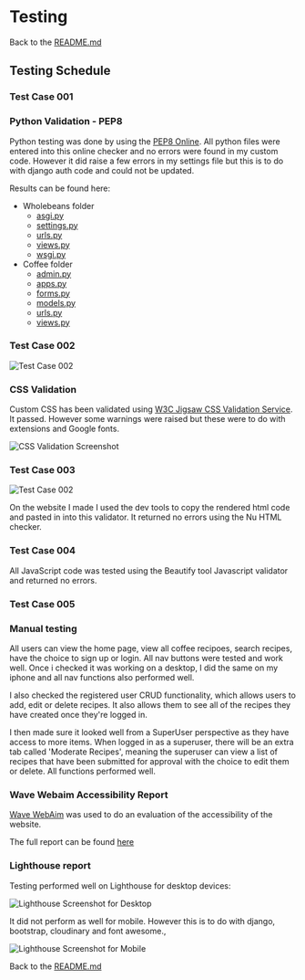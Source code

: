 # Testing 

Back to the [README.md](README.md)

## Testing Schedule

### Test Case 001 

### Python Validation - PEP8 

Python testing was done by using the [PEP8 Online](http://pep8online.com/). All python files were entered into this online checker and no errors were found in my custom code. However it did raise a few errors in my settings file but this is to do with django auth code and could not be updated. 

Results can be found here: 
* Wholebeans folder 
   * [asgi.py](docs/testing%20/PEP8-HS-asgi.png)
   * [settings.py](docs/testing%20/PEP8-HS-settings.png)
   * [urls.py](docs/testing%20/PEP8-HS-urls.png)
   * [views.py](docs/testing%20/PEP8-HS-views.png)
   * [wsgi.py](docs/testing%20/PEP8-HS-wsgi.png)
* Coffee folder 
   * [admin.py](docs/testing%20/PEP8-R-admin.png)
   * [apps.py](docs/testing%20/PEP8-R-apps.png)
   * [forms.py](docs/testing%20/PEP8-R-forms.png)
   * [models.py](docs/testing%20/PEP8-R-models.png)
   * [urls.py](docs/testing%20/PEP8-R-urls.png)
   * [views.py](docs/testing%20/PEP8-R-views.png)

### Test Case 002
![Test Case 002](docs/testing/css-validation.png)

### CSS Validation 

Custom CSS has been validated using [W3C Jigsaw CSS Validation Service](https://jigsaw.w3.org/css-validator/).
It passed. However some warnings were raised but these were to do with extensions and Google fonts. 

![CSS Validation Screenshot](docs/testing/css-validation-screenshot.png)

### Test Case 003 
![Test Case 002](docs/testing/html-testing-report.png)

On the website I made I used the dev tools to copy the rendered html code and pasted in into this validator. It returned no errors using the Nu HTML checker.  

### Test Case 004 

All JavaScript code was tested using the Beautify tool Javascript validator and returned no errors. 

### Test Case 005

### Manual testing 

All users can view the home page, view all coffee recipoes, search recipes, have the choice to sign up or login. All nav buttons were tested and work well. Once i checked it was working on a desktop, I did the same on my iphone and all nav functions also performed well. 

I also checked the registered user CRUD functionality, which allows users to add, edit or delete recipes. It also allows them to see all of the recipes they have created once they're logged in. 

I then made sure it looked well from a SuperUser perspective as they have access to more items. When logged in as a superuser, there will be an extra tab called 'Moderate Recipes', meaning the superuser can view a list of recipes that have been submitted for approval with the choice to edit them or delete. All functions performed well. 

### Wave Webaim Accessibility Report 

[Wave WebAim](https://wave.webaim.org/) was used to do an evaluation of the accessibility of the website. 

The full report can be found [here](https://wave.webaim.org/report#/https://wholebeans.herokuapp.com/)

### Lighthouse report 

Testing performed well on Lighthouse for desktop devices: 

![Lighthouse Screenshot for Desktop](docs/testing/lighthouse1.png)

It did not perform as well for mobile. However this is to do with django, bootstrap, cloudinary and font awesome., 

![Lighthouse Screenshot for Mobile](docs/testing/lighthouse2.png)


Back to the [README.md](README.md)





